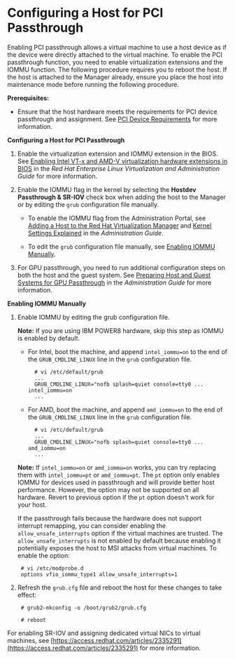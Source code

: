 # Configuring a Host for PCI Passthrough

Enabling PCI passthrough allows a virtual machine to use a host device as if the device were directly attached to the virtual machine. To enable the PCI passthrough function, you need to enable virtualization extensions and the IOMMU function. The following procedure requires you to reboot the host. If the host is attached to the Manager already, ensure you place the host into maintenance mode before running the following procedure.

**Prerequisites:**

* Ensure that the host hardware meets the requirements for PCI device passthrough and assignment. See [PCI Device Requirements](PCI_Device_Requirements) for more information.

**Configuring a Host for PCI Passthrough**

1. Enable the virtualization extension and IOMMU extension in the BIOS. See [Enabling Intel VT-x and AMD-V virtualization hardware extensions in BIOS](https://access.redhat.com/documentation/en-US/Red_Hat_Enterprise_Linux/7/html/Virtualization_Deployment_and_Administration_Guide/sect-Troubleshooting-Enabling_Intel_VT_x_and_AMD_V_virtualization_hardware_extensions_in_BIOS.html) in the *Red Hat Enterprise Linux Virtualization and Administration Guide* for more information.

2. Enable the IOMMU flag in the kernel by selecting the **Hostdev Passthrough & SR-IOV** check box when adding the host to the Manager or by editing the `grub` configuration file manually.

    * To enable the IOMMU flag from the Administration Portal, see [Adding a Host to the Red Hat Virtualization Manager](https://access.redhat.com/documentation/en/red-hat-virtualization/4.0/single/administration-guide#Adding_a_Host) and [Kernel Settings Explained](https://access.redhat.com/documentation/en/red-hat-virtualization/4.0/single/administration-guide#Kernel_Settings_Explained) in the *Administration Guide*.

    * To edit the `grub` configuration file manually, see [Enabling IOMMU Manually](Enabling_IOMMU_Manually).

3. For GPU passthrough, you need to run additional configuration steps on both the host and the guest system. See [Preparing Host and Guest Systems for GPU Passthrough](https://access.redhat.com/documentation/en/red-hat-virtualization/4.0/single/administration-guide/#Preparing_GPU_Passthrough) in the *Administration Guide* for more information.

**Enabling IOMMU Manually**

1. Enable IOMMU by editing the grub configuration file.

    **Note:** If you are using IBM POWER8 hardware, skip this step as IOMMU is enabled by default.

    * For Intel, boot the machine, and append `intel_iommu=on` to the end of the `GRUB_CMDLINE_LINUX` line in the `grub` configuration file.

            # vi /etc/default/grub
            ...
            GRUB_CMDLINE_LINUX="nofb splash=quiet console=tty0 ... intel_iommu=on
            ...

    * For AMD, boot the machine, and append `amd_iommu=on` to the end of the `GRUB_CMDLINE_LINUX` line in the `grub` configuration file.

            # vi /etc/default/grub
            ...
            GRUB_CMDLINE_LINUX="nofb splash=quiet console=tty0 ... amd_iommu=on
            ...

    **Note:** If `intel_iommu=on` or `amd_iommu=on` works, you can try replacing them with `intel_iommu=pt` or `amd_iommu=pt`. The `pt` option only enables IOMMU for devices used in passthrough and will provide better host performance. However, the option may not be supported on all hardware. Revert to previous option if the `pt` option doesn't work for your host.

    If the passthrough fails because the hardware does not support interrupt remapping, you can consider enabling the `allow_unsafe_interrupts` option if the virtual machines are trusted. The `allow_unsafe_interrupts` is not enabled by default because enabling it potentially exposes the host to MSI attacks from virtual machines. To enable the option:

        # vi /etc/modprobe.d
        options vfio_iommu_type1 allow_unsafe_interrupts=1

2. Refresh the `grub.cfg` file and reboot the host for these changes to take effect:

        # grub2-mkconfig -o /boot/grub2/grub.cfg

        # reboot

For enabling SR-IOV and assigning dedicated virtual NICs to virtual machines, see [https://access.redhat.com/articles/2335291](https://access.redhat.com/articles/2335291) for more information.

